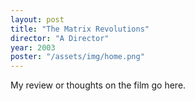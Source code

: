 ```yaml
---
layout: post
title: "The Matrix Revolutions"
director: "A Director"
year: 2003
poster: "/assets/img/home.png"
---
```


My review or thoughts on the film go here.
